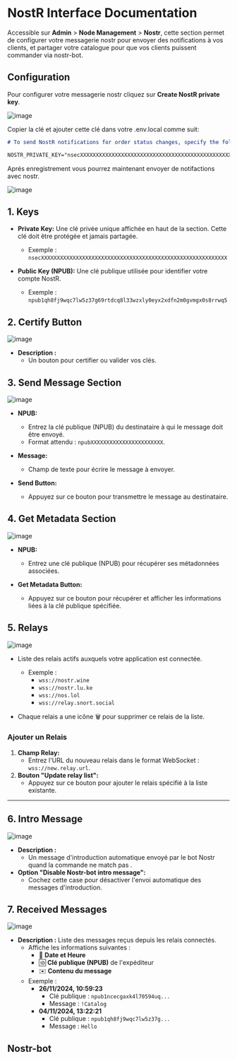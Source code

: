# **NostR Interface Documentation**

Accessible sur **Admin** > **Node Management** > **Nostr**, cette section permet de configurer votre messagerie nostr pour envoyer des notifications à vos clients, et partager votre catalogue pour que vos clients puissent commander via nostr-bot.

## Configuration

Pour configurer votre messagerie nostr cliquez sur **Create NostR private key**.

![image](https://github.com/user-attachments/assets/5582f837-5afc-47a3-b434-8e639fc07422)

Copier la clé et ajouter cette clé dans votre .env.local comme suit:

```markdown
# To send NostR notifications for order status changes, specify the following. Eg nsecXXXX...

NOSTR_PRIVATE_KEY="nsecXXXXXXXXXXXXXXXXXXXXXXXXXXXXXXXXXXXXXXXXXXXXXXXXXXXX"
```

Aprés enregistrement vous pourrez maintenant envoyer de notifactions avec nostr.

![image](https://github.com/user-attachments/assets/ddddb862-1169-41a5-8807-256f50f4762e)

## **1. Keys**

- **Private Key:** Une clé privée unique affichée en haut de la section. Cette clé doit être protégée et jamais partagée.

  - Exemple : `nsecXXXXXXXXXXXXXXXXXXXXXXXXXXXXXXXXXXXXXXXXXXXXXXXXXXXXXXXXXXX`

- **Public Key (NPUB):** Une clé publique utilisée pour identifier votre compte NostR.
  - Exemple : `npub1qh8fj9wqc7lw5z37g69rtdcq8l33wzxly0eyx2xdfn2m0gvmgx0s8rrwq5`

## **2. Certify Button**

![image](https://github.com/user-attachments/assets/ea8c757b-3c7d-440f-bcdc-41bf7626b2f3)

- **Description :**
  - Un bouton pour certifier ou valider vos clés.

## **3. Send Message Section**

![image](https://github.com/user-attachments/assets/4257e645-a9f2-464d-bda5-d1b6b8b5a0f1)

- **NPUB:**

  - Entrez la clé publique (NPUB) du destinataire à qui le message doit être envoyé.
  - Format attendu : `npubXXXXXXXXXXXXXXXXXXXXXXX`.

- **Message:**

  - Champ de texte pour écrire le message à envoyer.

- **Send Button:**
  - Appuyez sur ce bouton pour transmettre le message au destinataire.

## **4. Get Metadata Section**

![image](https://github.com/user-attachments/assets/be50b5c1-9ea3-4bea-8d6c-f24470437902)

- **NPUB:**

  - Entrez une clé publique (NPUB) pour récupérer ses métadonnées associées.

- **Get Metadata Button:**
  - Appuyez sur ce bouton pour récupérer et afficher les informations liées à la clé publique spécifiée.

## **5. Relays**

![image](https://github.com/user-attachments/assets/f0e1d264-e16f-4d96-b9ff-a262b8dcd707)

- Liste des relais actifs auxquels votre application est connectée.

  - Exemple :
    - `wss://nostr.wine`
    - `wss://nostr.lu.ke`
    - `wss://nos.lol`
    - `wss://relay.snort.social`

- Chaque relais a une icône 🗑️ pour supprimer ce relais de la liste.

### **Ajouter un Relais**

1. **Champ Relay:**
   - Entrez l'URL du nouveau relais dans le format WebSocket : `wss://new.relay.url`.
2. **Bouton "Update relay list":**
   - Appuyez sur ce bouton pour ajouter le relais spécifié à la liste existante.

---

## **6. Intro Message**

![image](https://github.com/user-attachments/assets/ecb84a14-725c-4776-9728-d616acc47538)

- **Description :**
  - Un message d'introduction automatique envoyé par le bot Nostr quand la commande ne match pas .
- **Option "Disable Nostr-bot intro message":**
  - Cochez cette case pour désactiver l'envoi automatique des messages d'introduction.

## **7. Received Messages**

![image](https://github.com/user-attachments/assets/609c4fa9-e649-4a78-a1d0-a53f52781c27)

- **Description :** Liste des messages reçus depuis les relais connectés.
  - Affiche les informations suivantes :
    - 📅 **Date et Heure**
    - 🆔 **Clé publique (NPUB)** de l'expéditeur
    - ✉️ **Contenu du message**
  - Exemple :
    - **26/11/2024, 10:59:23**
      - Clé publique : `npub1ncecgaxk4l70594uq...`
      - Message : `!Catalog`
    - **04/11/2024, 13:22:21**
      - Clé publique : `npub1qh8fj9wqc7lw5z37g...`
      - Message : `Hello`

## Nostr-bot
